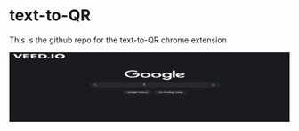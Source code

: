 # text-to-QR
 This is the github repo for the text-to-QR chrome extension

<img src='overview_img.gif' title='Video Walkthrough' width='' alt='Video Walkthrough' />
